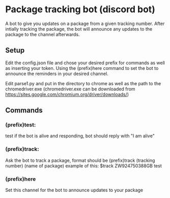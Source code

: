 # Package tracking bot (discord bot)
A bot to give you updates on a package from a given tracking number. After intially tracking the package, the bot will announce any updates to the package to the channel afterwards. 

## Setup
Edit the config.json file and chose your desired prefix for commands as well as inserting your token.
Using the (prefix)here command to set the bot to announce the reminders in your desired channel.

Edit parse1.py and put in the directory to chrome as well as the path to the chromedriver.exe
(chromedriver.exe can be downloaded from https://sites.google.com/chromium.org/driver/downloads/)

## Commands
### (prefix)test:
test if the bot is alive and responding, bot should reply with "I am alive"
### (prefix)track:
Ask the bot to track a package, format should be (prefix)track (tracking number) (name of package)
example of this: $track ZW924750388GB test
### (prefix)here
Set this channel for the bot to announce updates to your package
